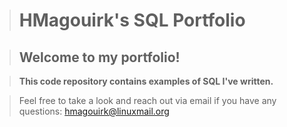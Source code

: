 ># HMagouirk's SQL Portfolio   

 >##  Welcome to my portfolio! 
 
>**This code repository contains examples of SQL I've written.**

>Feel free to take a look and reach out via email if you have any questions:
                          hmagouirk@linuxmail.org
